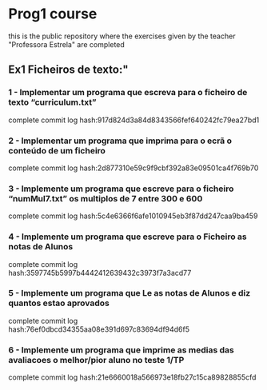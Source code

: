 # Prog1 course

this is the public repository where the exercises given by the teacher "Professora Estrela" are completed 

## Ex1 Ficheiros de texto:"

### 1 - Implementar um programa que escreva para o ficheiro de texto “curriculum.txt”
complete commit log hash:917d824d3a84d8343566fef640242fc79ea27bd1

### 2 - Implementar um programa que imprima para o ecrã o conteúdo de um ficheiro
complete commit log hash:2d877310e59c9f9cbf392a83e09501ca4f769b70

### 3 - Implemente um programa que escreve para o ficheiro “numMul7.txt” os multiplos de 7 entre 300 e 600
complete commit log hash:5c4e6366f6afe1010945eb3f87dd247caa9ba459

### 4 - Implemente um programa que escreve para o Ficheiro as notas de Alunos
complete commit log hash:3597745b5997b4442412639432c3973f7a3acd77

### 5 - Implemente um programa que Le as notas de Alunos e diz quantos estao aprovados
complete commit log hash:76ef0dbcd34355aa08e391d697c83694df94d6f5

### 6 - Implemente um programa que imprime as medias das avaliacoes o melhor/pior aluno no teste 1/TP
complete commit log hash:21e6660018a566973e18fb27c15ca89828855cfd
